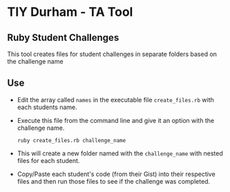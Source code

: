 # TIY Durham - TA Tool
## Ruby Student Challenges
This tool creates files for student challenges in separate folders based on the challenge name

## Use
* Edit the array called `names` in the executable file `create_files.rb` with each students name.

* Execute this file from the command line and give it an option with the challenge name.

  `ruby create_files.rb challenge_name`

* This will create a new folder named with the `challenge_name` with nested files for each student.

* Copy/Paste each student's code (from their Gist) into their respective files and then run those files to see if the challenge was completed.
